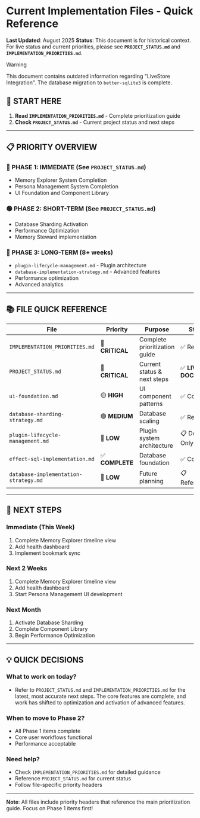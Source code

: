 # Current Implementation Files - Quick Reference

**Last Updated**: August 2025
**Status**: This document is for historical context. For live status and current priorities, please see **`PROJECT_STATUS.md`** and **`IMPLEMENTATION_PRIORITIES.md`**.

> [!WARNING]
> This document contains outdated information regarding "LiveStore Integration". The database migration to `better-sqlite3` is complete.

## 🎯 **START HERE**

1. **Read `IMPLEMENTATION_PRIORITIES.md`** - Complete prioritization guide
2. **Check `PROJECT_STATUS.md`** - Current project status and next steps

---

## 📋 **PRIORITY OVERVIEW**

### **🔴 PHASE 1: IMMEDIATE (See `PROJECT_STATUS.md`)**

- Memory Explorer System Completion
- Persona Management System Completion
- UI Foundation and Component Library

### **🟢 PHASE 2: SHORT-TERM (See `PROJECT_STATUS.md`)**

- Database Sharding Activation
- Performance Optimization
- Memory Steward implementation

### **🔵 PHASE 3: LONG-TERM (8+ weeks)**

- `plugin-lifecycle-management.md` - Plugin architecture
- `database-implementation-strategy.md` - Advanced features
- Performance optimization
- Advanced analytics

---

## 📚 **FILE QUICK REFERENCE**

| File | Priority | Purpose | Status |
|------|----------|---------|--------|
| `IMPLEMENTATION_PRIORITIES.md` | 🔴 **CRITICAL** | Complete prioritization guide | ✅ Ready |
| `PROJECT_STATUS.md` | 🔴 **CRITICAL** | Current status & next steps | ✅ **LIVE DOCUMENT** |
| `ui-foundation.md` | 🟡 **HIGH** | UI component patterns | ✅ Complete |
| `database-sharding-strategy.md` | 🟢 **MEDIUM** | Database scaling | ✅ Ready |
| `plugin-lifecycle-management.md` | 🔵 **LOW** | Plugin system architecture | 📋 Docs Only |
| `effect-sql-implementation.md` | ✅ **COMPLETE** | Database foundation | ✅ Complete |
| `database-implementation-strategy.md` | 🔵 **LOW** | Future planning | 📋 Reference |

---

## 🚀 **NEXT STEPS**

### **Immediate (This Week)**

1. Complete Memory Explorer timeline view
2. Add health dashboard
3. Implement bookmark sync

### **Next 2 Weeks**

1. Complete Memory Explorer timeline view
2. Add health dashboard
3. Start Persona Management UI development

### **Next Month**

1. Activate Database Sharding
2. Complete Component Library
3. Begin Performance Optimization

---

## 💡 **QUICK DECISIONS**

### **What to work on today?**

- Refer to `PROJECT_STATUS.md` and `IMPLEMENTATION_PRIORITIES.md` for the latest, most accurate next steps. The core features are complete, and work has shifted to optimization and activation of advanced features.

### **When to move to Phase 2?**

- All Phase 1 items complete
- Core user workflows functional
- Performance acceptable

### **Need help?**

- Check `IMPLEMENTATION_PRIORITIES.md` for detailed guidance
- Reference `PROJECT_STATUS.md` for current status
- Follow file-specific priority headers

---

**Note**: All files include priority headers that reference the main prioritization guide. Focus on Phase 1 items first!
